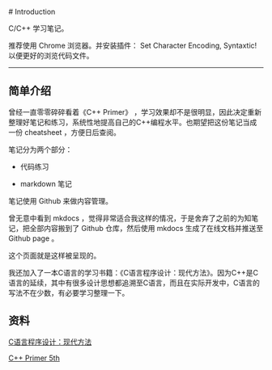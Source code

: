 # Introduction

C/C++ 学习笔记。

推荐使用 Chrome 浏览器。并安装插件： Set Character Encoding, Syntaxtic! 以便更好的浏览代码文件。

---

## 简单介绍

曾经一直零零碎碎看着《C++ Primer》 ，学习效果却不是很明显，因此决定重新整理好笔记和练习，系统性地提高自己的C++编程水平。也期望把这份笔记当成一份 cheatsheet ，方便日后查阅。

笔记分为两个部分：

- 代码练习

- markdown 笔记

笔记使用 Github 来做内容管理。

曾无意中看到 mkdocs ，觉得非常适合我这样的情况，于是舍弃了之前的为知笔记，把全部内容搬到了 Github 仓库，然后使用 mkdocs 生成了在线文档并推送至 Github page 。

这个页面就是这样被呈现的。

我还加入了一本C语言的学习书籍：《C语言程序设计：现代方法》。因为C++是C语言的延续，其中有很多设计思想都追溯至C语言，而且在实际开发中，C语言的写法不在少数，有必要学习整理一下。

## 资料

[C语言程序设计：现代方法](https://book.douban.com/subject/4279678/)

[C++ Primer 5th](https://book.douban.com/subject/25708312/)
